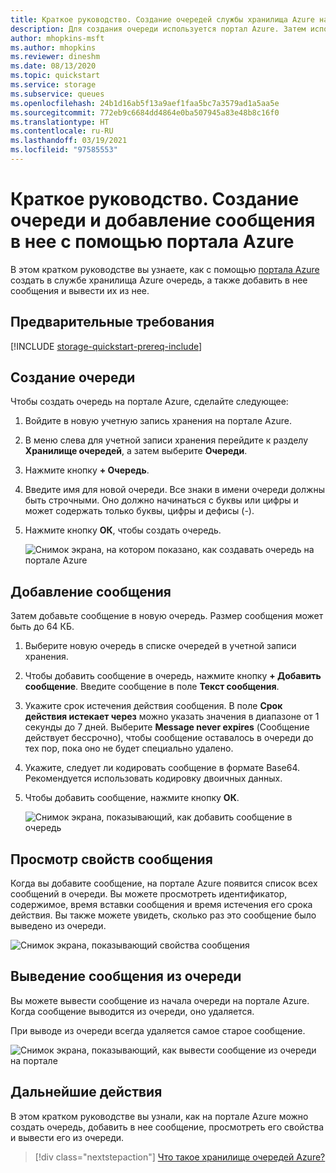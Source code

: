 ```yaml
---
title: Краткое руководство. Создание очередей службы хранилища Azure на портале
description: Для создания очереди используется портал Azure. Затем используйте портал Azure, чтобы добавить сообщение, просмотреть свойства сообщения и вывести сообщение из очереди.
author: mhopkins-msft
ms.author: mhopkins
ms.reviewer: dineshm
ms.date: 08/13/2020
ms.topic: quickstart
ms.service: storage
ms.subservice: queues
ms.openlocfilehash: 24b1d16ab5f13a9aef1faa5bc7a3579ad1a5aa5e
ms.sourcegitcommit: 772eb9c6684dd4864e0ba507945a83e48b8c16f0
ms.translationtype: HT
ms.contentlocale: ru-RU
ms.lasthandoff: 03/19/2021
ms.locfileid: "97585553"
---
```

# <a name="quickstart-create-a-queue-and-add-a-message-with-the-azure-portal"></a>Краткое руководство. Создание очереди и добавление сообщения в нее с помощью портала Azure

В этом кратком руководстве вы узнаете, как с помощью [портала Azure](https://portal.azure.com/) создать в службе хранилища Azure очередь, а также добавить в нее сообщения и вывести их из нее.

## <a name="prerequisites"></a>Предварительные требования

[!INCLUDE [storage-quickstart-prereq-include](../../../includes/storage-quickstart-prereq-include.md)]

## <a name="create-a-queue"></a>Создание очереди

Чтобы создать очередь на портале Azure, сделайте следующее:

1. Войдите в новую учетную запись хранения на портале Azure.
2. В меню слева для учетной записи хранения перейдите к разделу **Хранилище очередей**, а затем выберите **Очереди**.
3. Нажмите кнопку **+ Очередь**.
4. Введите имя для новой очереди. Все знаки в имени очереди должны быть строчными. Оно должно начинаться с буквы или цифры и может содержать только буквы, цифры и дефисы (-).
6. Нажмите кнопку **ОК**, чтобы создать очередь.

    ![Снимок экрана, на котором показано, как создавать очередь на портале Azure](media/storage-quickstart-queues-portal/create-queue.png)

## <a name="add-a-message"></a>Добавление сообщения

Затем добавьте сообщение в новую очередь. Размер сообщения может быть до 64 КБ.

1. Выберите новую очередь в списке очередей в учетной записи хранения.
1. Чтобы добавить сообщение в очередь, нажмите кнопку **+ Добавить сообщение**. Введите сообщение в поле **Текст сообщения**.
1. Укажите срок истечения действия сообщения. В поле **Срок действия истекает через** можно указать значения в диапазоне от 1 секунды до 7 дней. Выберите **Message never expires** (Сообщение действует бессрочно), чтобы сообщение оставалось в очереди до тех пор, пока оно не будет специально удалено.
1. Укажите, следует ли кодировать сообщение в формате Base64. Рекомендуется использовать кодировку двоичных данных.
1. Чтобы добавить сообщение, нажмите кнопку **ОК**.

    ![Снимок экрана, показывающий, как добавить сообщение в очередь](media/storage-quickstart-queues-portal/add-message.png)

## <a name="view-message-properties"></a>Просмотр свойств сообщения

Когда вы добавите сообщение, на портале Azure появится список всех сообщений в очереди. Вы можете просмотреть идентификатор, содержимое, время вставки сообщения и время истечения его срока действия. Вы также можете увидеть, сколько раз это сообщение было выведено из очереди.

![Снимок экрана, показывающий свойства сообщения](media/storage-quickstart-queues-portal/view-message-properties.png)

## <a name="dequeue-a-message"></a>Выведение сообщения из очереди

Вы можете вывести сообщение из начала очереди на портале Azure. Когда сообщение выводится из очереди, оно удаляется.

При выводе из очереди всегда удаляется самое старое сообщение.

![Снимок экрана, показывающий, как вывести сообщение из очереди на портале](media/storage-quickstart-queues-portal/dequeue-message.png)

## <a name="next-steps"></a>Дальнейшие действия

В этом кратком руководстве вы узнали, как на портале Azure можно создать очередь, добавить в нее сообщение, просмотреть его свойства и вывести его из очереди.

> [!div class="nextstepaction"]
> [Что такое хранилище очередей Azure?](storage-queues-introduction.md)
